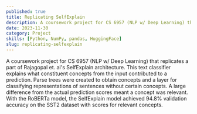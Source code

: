 ```yaml
---
published: true
title: Replicating SelfExplain
description: A coursework project for CS 6957 (NLP w/ Deep Learning) that replicates a part of Rajagopal et. al's SelfExplain architecture.
date: 2023-11-30
category: Project
skills: [Python, NumPy, pandas, HuggingFace]
slug: replicating-selfexplain
---
```


A coursework project for CS 6957 (NLP w/ Deep Learning) that replicates a part of Rajagopal et. al's SelfExplain architecture. This text classifier explains what constituent concepts from the input contributed to a prediction. Parse trees were created to obtain concepts and a layer for classifying representations of sentences without certain concepts. A large difference from the actual prediction scores meant a concept was relevant. With the RoBERTa model, the SelfExplain model achieved 94.8% validation accuracy on the SST2 dataset with scores for relevant concepts.
